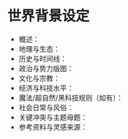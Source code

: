 # 世界背景设定

- 概述：
- 地理与生态：
- 历史与时间线：
- 政治与势力版图：
- 文化与宗教：
- 经济与科技水平：
- 魔法/超自然/黑科技规则（如有）：
- 社会日常与风俗：
- 关键冲突与主题母题：
- 参考资料与灵感来源：

